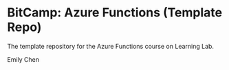# BitCamp: Azure Functions (Template Repo)
The template repository for the Azure Functions course on Learning Lab.

Emily Chen